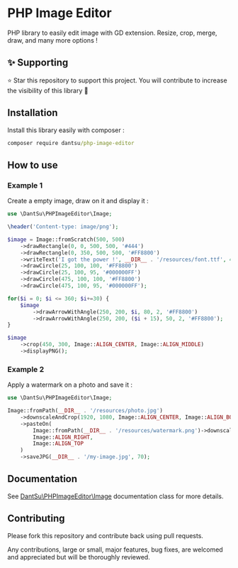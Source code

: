 # PHP Image Editor

PHP library to easily edit image with GD extension. Resize, crop, merge, draw, and many more options !

## ✨ Supporting

⭐ Star this repository to support this project. You will contribute to increase the visibility of this library 🙂

## Installation

Install this library easily with composer :

```cmd
composer require dantsu/php-image-editor
```

## How to use

### Example 1

Create a empty image, draw on it and display it :

```php
use \DantSu\PHPImageEditor\Image;

\header('Content-type: image/png');

$image = Image::fromScratch(500, 500)
    ->drawRectangle(0, 0, 500, 500, '#444')
    ->drawRectangle(0, 350, 500, 500, '#FF8800')
    ->writeText('I got the power !', __DIR__ . '/resources/font.ttf', 40, '#FFFFFF', Image::ALIGN_CENTER, 310)
    ->drawCircle(25, 100, 100, '#FF8800')
    ->drawCircle(25, 100, 95, '#000000FF')
    ->drawCircle(475, 100, 100, '#FF8800')
    ->drawCircle(475, 100, 95, '#000000FF');

for($i = 0; $i <= 360; $i+=30) {
    $image
        ->drawArrowWithAngle(250, 200, $i, 80, 2, '#FF8800')
        ->drawArrowWithAngle(250, 200, ($i + 15), 50, 2, '#FF8800');
}

$image
    ->crop(450, 300, Image::ALIGN_CENTER, Image::ALIGN_MIDDLE)
    ->displayPNG();
```

### Example 2

Apply a watermark on a photo and save it :

```php
use \DantSu\PHPImageEditor\Image;

Image::fromPath(__DIR__ . '/resources/photo.jpg')
    ->downscaleAndCrop(1920, 1080, Image::ALIGN_CENTER, Image::ALIGN_BOTTOM)
    ->pasteOn(
        Image::fromPath(__DIR__ . '/resources/watermark.png')->downscaleProportion(300, 300),
        Image::ALIGN_RIGHT,
        Image::ALIGN_TOP
    )
    ->saveJPG(__DIR__ . '/my-image.jpg', 70);
```

## Documentation

See [DantSu\PHPImageEditor\Image](./docs/classes/DantSu/PHPImageEditor/Image.md) documentation class for more details.

## Contributing

Please fork this repository and contribute back using pull requests.

Any contributions, large or small, major features, bug fixes, are welcomed and appreciated but will be thoroughly reviewed.

